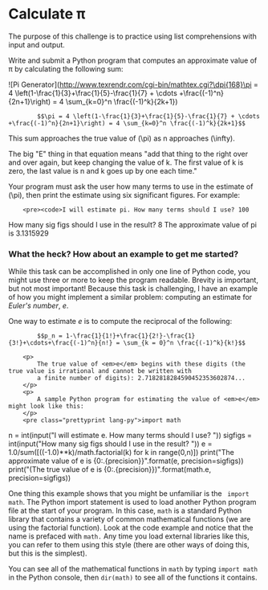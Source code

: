# Calculate &pi;

The purpose of this challenge is to practice using list comprehensions with input and output.

Write and submit a Python program that computes an approximate value of &pi; by calculating
the following sum:

![Pi Generator](http://www.texrendr.com/cgi-bin/mathtex.cgi?\dpi{168}\pi = 4 \left(1-\frac{1}{3}+\frac{1}{5}-\frac{1}{7} + \cdots  +\frac{(-1)^n}{2n+1}\right) = 4 \sum_{k=0}^n \frac{(-1)^k}{2k+1})

            $$\pi = 4 \left(1-\frac{1}{3}+\frac{1}{5}-\frac{1}{7} + \cdots  +\frac{(-1)^n}{2n+1}\right) = 4 \sum_{k=0}^n \frac{(-1)^k}{2k+1}$$
            
This sum approaches the true value of \(\pi\) as n approaches \(\infty\).

The big "E" thing in that equation means "add that thing to the right over and over again, but keep
changing the value of k. The first value of k is zero, the last value is n and k goes up by one each time."

Your program must ask the user how many terms to use in the estimate of \(\pi\), then print the estimate
using six significant figures. For example:


        <pre><code>I will estimate pi. How many terms should I use? 100
How many sig figs should I use in the result? 8
The approximate value of pi is 3.1315929</code></pre>
        <h3>What the heck? How about an example to get me started?</h3>
        <p>
            While this task can be accomplished in only one line of Python code, you might use three or more to keep
            the program readable. Brevity is important, but not most important! Because this task is challenging, 
            I have an example of how you might implement a similar problem: computing an estimate for <em>Euler's
            number</em>, <em>e</em>. 
        </p>
        <p>
            One way to estimate <em>e</em> is to compute the reciprocal of the following:
        </p>

            $$p_n = 1-\frac{1}{1!}+\frac{1}{2!}-\frac{1}{3!}+\cdots+\frac{(-1)^n}{n!} = \sum_{k = 0}^n \frac{(-1)^k}{k!}$$

        <p>
            The true value of <em>e</em> begins with these digits (the true value is irrational and cannot be written with
            a finite number of digits): 2.7182818284590452353602874...
        </p>
        <p>
            A sample Python program for estimating the value of <em>e</em> might look like this:
        </p>
        <pre class="prettyprint lang-py">import math
n = int(input("I will estimate e. How many terms should I use? "))
sigfigs = int(input("How many sig figs should I use in the result? "))
e = 1.0/sum([((-1.0)**k)/math.factorial(k) for k in range(0,n)])
print("The approximate value of e is {0:.{precision}}".format(e, precision=sigfigs))
print("(The true value of e is {0:.{precision}})".format(math.e, precision=sigfigs))</pre>
        <p>
            One thing this example shows that you might be unfamiliar is the <code class="prettyprint">
            import math</code>. The Python import statement is used to load another Python program file at the 
            start of your program. In this case, <code class="prettyprint">math</code> is a standard Python
            library that contains a variety of common mathematical functions (we are using the factorial function).
            Look at the code example and notice that the name is prefaced with <code class="prettyprint">math.</code>
            Any time you load external libraries like this, you can refer to them using this style (there are other
            ways of doing this, but this is the simplest). 
        </p>
        <p>
            You can see all of the mathematical functions in <code class="prettyprint">math</code> by typing
            <code class="prettyprint">import math</code> in the Python console, then <code class="prettyprint">dir(math)</code>
            to see all of the functions it contains.
        </p>
        
